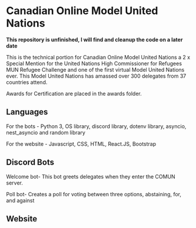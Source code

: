 # Canadian Online Model United Nations 

<strong> This repository is unfinished, I will find and cleanup the code on a later date</strong>

This is the technical portion for Canadian Online Model United Nations a 2 x Special Mention for the United Nations
High Commissioner for Refugees MUN Refugee Challenge and one of the first virtual Model United Nations ever. 
This Model United Nations has amassed over 300 delegates from 37 countries attend. 

Awards for Certification are placed in the awards folder.

<h2> Languages </h2>
For the bots - Python 3, OS library, discord library, dotenv library, asyncio, nest_asyncio and random library

For the website - Javascript, CSS, HTML, React.JS, Bootstrap

<h2> Discord Bots </h2>
Welcome bot- This bot greets delegates when they enter the COMUN server. 

Poll bot- Creates a poll for voting between three options, abstaining, for, and against

<h2> Website </h2>
